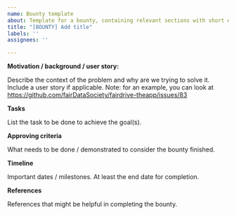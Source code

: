 ```yaml
---
name: Bounty template
about: Template for a bounty, containing relevant sections with short explainers.
title: "[BOUNTY] Add title"
labels: ''
assignees: ''

---
```


**Motivation / background / user story:**

Describe the context of the problem and why are we trying to solve it. Include a user story if applicable.
Note: for an example, you can look at https://github.com/fairDataSociety/fairdrive-theapp/issues/83 

**Tasks**

List the task to be done to achieve the goal(s). 

**Approving criteria**

What needs to be done / demonstrated to consider the bounty finished.

**Timeline**

Important dates / milestones. At least the end date for completion.

**References**

References that might be helpful in completing the bounty.
